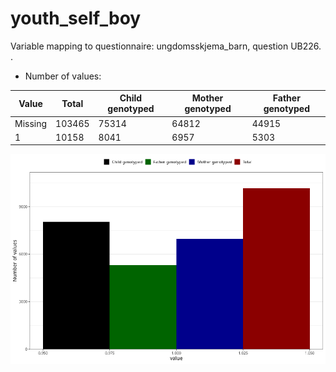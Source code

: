 # youth_self_boy
Variable mapping to questionnaire: ungdomsskjema_barn, question UB226.
.
- Number of values:

| Value | Total | Child genotyped | Mother genotyped | Father genotyped |
| ----- | ----- | --------------- | ---------------- | ---------------- |
| Missing | 103465 | 75314 | 64812 | 44915 |
| 1 | 10158 | 8041 | 6957 |5303 |



![](youth_self_boy_n.png)



